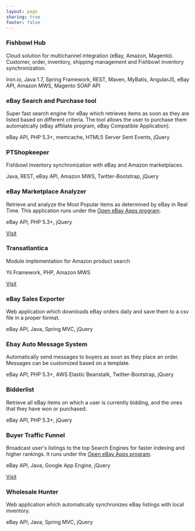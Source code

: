 ```yaml
---
layout: page
sharing: true
footer: false
---
```


<div class="projects">
	<div class="flip-container">
		<div class="flipper" ontouchstart="this.classList.toggle('hover');">
			<div class="front fishbowl">
			</div>
			<div class="back">
				<div class="project-info">
					<h3>Fishbowl Hub</h3>
					<p>Cloud solution for multichannel integration (eBay, Amazon, Magento). Customer, order, inventory, shipping management and Fishbowl inventory synchronization.</p>
					<p>Iron.io, Java 1.7, Spring Framework, REST, Maven, MyBatis, AngularJS, eBay API, Amazon MWS, Magento SOAP API</p>
				</div>
			</div>
		</div>
		<div class="flipper right" ontouchstart="this.classList.toggle('hover');">
			<div class="front ebaysearch">
			</div>
			<div class="back">
				<div class="project-info">
					<h3>eBay Search and Purchase tool</h3>
					<p>Super fast search engine for eBay which retrieves items as soon as they are listed based on different criteria. The tool allows the user to purchase them automatically (eBay affiliate program, eBay Compatible Application).</p>
					<p>eBay API, PHP 5.3+, memcache, HTML5 Server Sent Events, jQuery</p>
				</div>
			</div>
		</div>
	</div>
	<div class="flip-container">
		<div class="flipper" ontouchstart="this.classList.toggle('hover');">
			<div class="front ptshopkeeper">
			</div>
			<div class="back">
				<div class="project-info">
					<h3>PTShopkeeper</h3>
					<p>Fishbowl inventory synchronization with eBay and Amazon marketplaces.</p>
					<p>Java, REST, eBay API, Amazon MWS, Twitter-Bootstrap, jQuery</p>
				</div>
			</div>
		</div>
		<div class="flipper right" ontouchstart="this.classList.toggle('hover');">
			<div class="front marketanalyzer">
			</div>
			<div class="back">
				<div class="project-info">
					<h3>eBay Marketplace Analyzer</h3>
					<p>Retrieve and analyze the Most Popular items as determined by eBay in Real Time. This application runs under the <a href="http://apps.ebay.com/" target="_blank">Open eBay Apps program</a>.</p>
					<p>eBay API, PHP 5.3+, jQuery</p>
					<div class="project-live">
						<a class="button button-pill button-flat-action" href="http://apps.ebay.com/selling?ViewEAppDetails&stab=1&mId=744&appType=1&appId=reselleriq.reselleriq.com" target="_blank">Visit</a>
					</div>
				</div>
			</div>
		</div>
	</div>
	<div class="flip-container">
		<div class="flipper" ontouchstart="this.classList.toggle('hover');">
			<div class="front transatlantica">
			</div>
			<div class="back">
				<div class="project-info">
					<h3>Transatlantica</h3>
					<p>Module implementation for Amazon product search</p>
					<p>Yii Framework, PHP, Amazon MWS</p>
					<div class="project-live">
						<a class="button button-pill button-flat-action" href="http://transatlantica.ru" target="_blank">Visit</a>
					</div>
				</div>
			</div>
		</div>
		<div class="flipper right" ontouchstart="this.classList.toggle('hover');">
			<div class="front salesexporter">
			</div>
			<div class="back">
				<div class="project-info">
					<h3>eBay Sales Exporter</h3>
					<p>Web application which downloads eBay orders daily and save them to a csv file in a proper format.</p>
					<p>eBay API, Java, Spring MVC, jQuery</p>
				</div>
			</div>
		</div>
	</div>
	<div class="flip-container">
		<div class="flipper" ontouchstart="this.classList.toggle('hover');">
			<div class="front automsg">
			</div>
			<div class="back">
				<div class="project-info">
					<h3>Ebay Auto Message System</h3>
					<p>Automatically send messages to buyers as soon as they place an order. Messages can be customized based on a template.</p>
					<p>eBay API, PHP 5.3+, AWS Elastic Beanstalk, Twitter-Bootstrap, jQuery</p>
				</div>
			</div>
		</div>
		<div class="flipper right" ontouchstart="this.classList.toggle('hover');">
			<div class="front bidderlist">
			</div>
			<div class="back">
				<div class="project-info">
					<h3>Bidderlist</h3>
					<p>Retrieve all eBay items on which a user is currently bidding, and the ones that they have won or purchased.</p>
					<p>eBay API, PHP 5.3+, jQuery</p>
				</div>
			</div>
		</div>
	</div>
	<div class="flip-container">
		<div class="flipper" ontouchstart="this.classList.toggle('hover');">
			<div class="front buyertrafficfunnel">
			</div>
			<div class="back">
				<div class="project-info">
					<h3>Buyer Traffic Funnel</h3>
					<p>Broadcast user's listings to the top Search Engines for faster indexing and higher rankings. It runs under the <a href="http://apps.ebay.com/" target="_blank">Open eBay Apps program</a>.</p>
					<p>eBay API, Java, Google App Engine, jQuery</p>
					<a class="button button-pill button-flat-action" href="http://applications.ebay.com/selling?ViewEAppDetails&stab=1&mId=745&appType=1&appId=buyer.trafficfunnel.com" target="_blank">Visit</a>
				</div>
			</div>
		</div>
		<div class="flipper right" ontouchstart="this.classList.toggle('hover');">
			<div class="front wholesalehunter">
			</div>
			<div class="back">
				<div class="project-info">
					<h3>Wholesale Hunter</h3>
					<p>Web application which automatically synchronizes eBay listings with local inventory.</p>
					<p>eBay API, Java, Spring MVC, jQuery</p>
				</div>
			</div>
		</div>
	</div>
</div>

